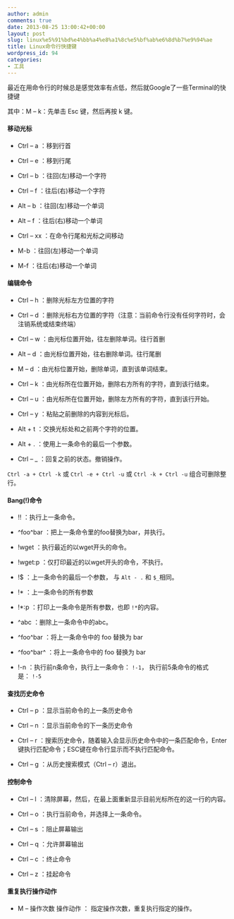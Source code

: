 ```yaml
---
author: admin
comments: true
date: 2013-08-25 13:00:42+00:00
layout: post
slug: linux%e5%91%bd%e4%bb%a4%e8%a1%8c%e5%bf%ab%e6%8d%b7%e9%94%ae
title: Linux命令行快捷键
wordpress_id: 94
categories:
- 工具
---
```


最近在用命令行的时候总是感觉效率有点低，然后就Google了一些Terminal的快捷键

其中：M – k：先单击 Esc 键，然后再按 k 键。


#### 移动光标





	
  * Ctrl – a ：移到行首

	
  * Ctrl – e ：移到行尾

	
  * Ctrl – b ：往回(左)移动一个字符

	
  * Ctrl – f ：往后(右)移动一个字符

	
  * Alt – b ：往回(左)移动一个单词

	
  * Alt – f ：往后(右)移动一个单词

	
  * Ctrl – xx ：在命令行尾和光标之间移动

	
  * M-b ：往回(左)移动一个单词

	
  * M-f ：往后(右)移动一个单词




#### 编辑命令





	
  * Ctrl – h ：删除光标左方位置的字符

	
  * Ctrl – d ：删除光标右方位置的字符（注意：当前命令行没有任何字符时，会注销系统或结束终端）

	
  * Ctrl – w ：由光标位置开始，往左删除单词。往行首删

	
  * Alt – d ：由光标位置开始，往右删除单词。往行尾删

	
  * M – d ：由光标位置开始，删除单词，直到该单词结束。

	
  * Ctrl – k ：由光标所在位置开始，删除右方所有的字符，直到该行结束。

	
  * Ctrl – u ：由光标所在位置开始，删除左方所有的字符，直到该行开始。

	
  * Ctrl – y ：粘贴之前删除的内容到光标后。

	
  * Alt + t ：交换光标处和之前两个字符的位置。

	
  * Alt + . ：使用上一条命令的最后一个参数。

	
  * Ctrl – _ ：回复之前的状态。撤销操作。


`Ctrl -a + Ctrl -k` 或 `Ctrl -e + Ctrl -u` 或 `Ctrl -k + Ctrl -u` 组合可删除整行。


#### Bang(!)命令





	
  * !! ：执行上一条命令。

	
  * ^foo^bar ：把上一条命令里的foo替换为bar，并执行。

	
  * !wget ：执行最近的以wget开头的命令。

	
  * !wget:p ：仅打印最近的以wget开头的命令，不执行。

	
  * !$ ：上一条命令的最后一个参数， 与 `Alt - .` 和 `$_`相同。

	
  * !* ：上一条命令的所有参数

	
  * !*:p ：打印上一条命令是所有参数，也即 `!*`的内容。

	
  * ^abc ：删除上一条命令中的abc。

	
  * ^foo^bar ：将上一条命令中的 foo 替换为 bar

	
  * ^foo^bar^ ：将上一条命令中的 foo 替换为 bar

	
  * !-n ：执行前n条命令，执行上一条命令： `!-1`， 执行前5条命令的格式是： `!-5`




#### 查找历史命令





	
  * Ctrl – p ：显示当前命令的上一条历史命令

	
  * Ctrl – n ：显示当前命令的下一条历史命令

	
  * Ctrl – r ：搜索历史命令，随着输入会显示历史命令中的一条匹配命令，Enter键执行匹配命令；ESC键在命令行显示而不执行匹配命令。

	
  * Ctrl – g ：从历史搜索模式（Ctrl – r）退出。




#### 控制命令





	
  * Ctrl – l ：清除屏幕，然后，在最上面重新显示目前光标所在的这一行的内容。

	
  * Ctrl – o ：执行当前命令，并选择上一条命令。

	
  * Ctrl – s ：阻止屏幕输出

	
  * Ctrl – q ：允许屏幕输出

	
  * Ctrl – c ：终止命令

	
  * Ctrl – z ：挂起命令




#### 重复执行操作动作





	
  * M – 操作次数 操作动作 ： 指定操作次数，重复执行指定的操作。


